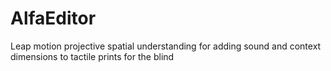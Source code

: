 # AlfaEditor
Leap motion projective spatial understanding for adding sound and context dimensions to tactile prints for the blind
